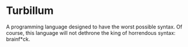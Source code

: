 # Turbillum

A programming language designed to have the worst possible syntax. Of course, this language will not dethrone the king of horrendous syntax: brainf\*ck.

